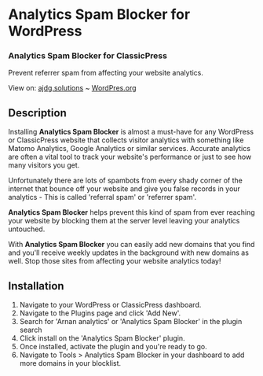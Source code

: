 # Analytics Spam Blocker for WordPress
### Analytics Spam Blocker for ClassicPress

Prevent referrer spam from affecting your website analytics.

View on: [ajdg.solutions](https://ajdg.solutions/product/analytics-spam-blocker/) ~ [WordPres.org](https://wordpress.org/plugins/analytics-spam-blocker/)

## Description
Installing **Analytics Spam Blocker** is almost a must-have for any WordPress or ClassicPress website that collects visitor analytics with something like Matomo Analytics, Google Analytics or similar services. Accurate analytics are often a vital tool to track your website's performance or just to see how many visitors you get. 

Unfortunately there are lots of spambots from every shady corner of the internet that bounce off your website and give you false records in your analytics - This is called 'referral spam' or 'referrer spam'.

**Analytics Spam Blocker** helps prevent this kind of spam from ever reaching your website by blocking them at the server level leaving your analytics untouched.

With **Analytics Spam Blocker** you can easily add new domains that you find and you'll receive weekly updates in the background with new domains as well. Stop those sites from affecting your website analytics today!

## Installation
1. Navigate to your WordPress or ClassicPress dashboard.
2. Navigate to the Plugins page and click 'Add New'.
3. Search for 'Arnan analytics' or 'Analytics Spam Blocker' in the plugin search
4. Click install on the 'Analytics Spam Blocker' plugin.
5. Once installed, activate the plugin and you're ready to go.
6. Navigate to Tools > Analytics Spam Blocker in your dashboard to add more domains in your blocklist.
